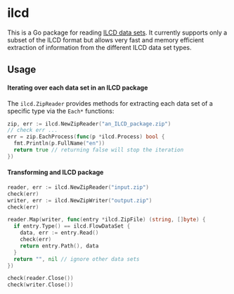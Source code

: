 # ilcd
This is a Go package for reading
[ILCD data sets](http://eplca.jrc.ec.europa.eu/LCDN/developer.xhtml). It
currently supports only a subset of the ILCD format but allows very fast and
memory efficient extraction of information from the different ILCD data set
types.

## Usage

#### Iterating over each data set in an ILCD package
The `ilcd.ZipReader` provides methods for extracting each data set of a specific
type via the `Each*` functions:

```go
zip, err := ilcd.NewZipReader("an_ILCD_package.zip")
// check err ...
err = zip.EachProcess(func(p *ilcd.Process) bool {
  fmt.Println(p.FullName("en"))
  return true // returning false will stop the iteration
})
```

#### Transforming and ILCD package

```go
reader, err := ilcd.NewZipReader("input.zip")
check(err)
writer, err := ilcd.NewZipWriter("output.zip")
check(err)

reader.Map(writer, func(entry *ilcd.ZipFile) (string, []byte) {
  if entry.Type() == ilcd.FlowDataSet {
    data, err := entry.Read()
    check(err)
    return entry.Path(), data
  }
  return "", nil // ignore other data sets
})

check(reader.Close())
check(writer.Close())
```
